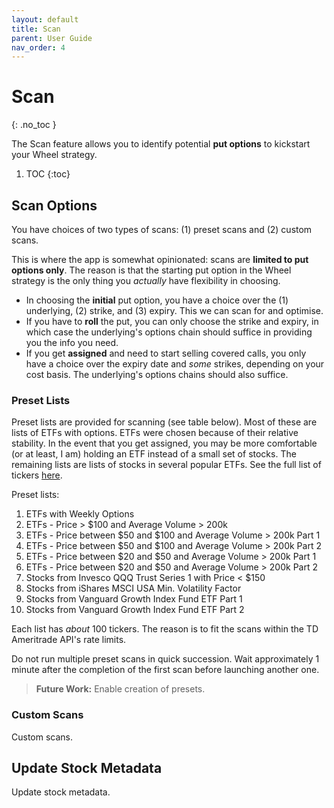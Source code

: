 ```yaml
---
layout: default
title: Scan
parent: User Guide
nav_order: 4
---
```


# Scan
{: .no_toc }

The Scan feature allows you to identify potential **put options** to kickstart your Wheel strategy.

1. TOC
{:toc}

## Scan Options
You have choices of two types of scans: (1) preset scans and (2) custom scans.

This is where the app is somewhat opinionated: scans are **limited to put options only**. The reason is that the starting put option in the Wheel strategy is the only thing you *actually* have flexibility in choosing.

- In choosing the **initial** put option, you have a choice over the (1) underlying, (2) strike, and (3) expiry. This we can scan for and optimise.
- If you have to **roll** the put, you can only choose the strike and expiry, in which case the underlying's options chain should suffice in providing you the info you need.
- If you get **assigned** and need to start selling covered calls, you only have a choice over the expiry date and *some* strikes, depending on your cost basis. The underlying's options chains should also suffice.

### Preset Lists
Preset lists are provided for scanning (see table below). Most of these are lists of ETFs with options. ETFs were chosen because of their relative stability. In the event that you get assigned, you may be more comfortable (or at least, I am) holding an ETF instead of a small set of stocks. The remaining lists are lists of stocks in several popular ETFs. See the full list of tickers [here](https://github.com/chrischow/agamotto_v2/blob/main/preset_ticker_lists.md). 

Preset lists:

1. ETFs with Weekly Options
2. ETFs - Price > $100 and Average Volume > 200k
3. ETFs - Price between $50 and $100 and Average Volume > 200k Part 1
4. ETFs - Price between $50 and $100 and Average Volume > 200k Part 2
5. ETFs - Price between $20 and $50 and Average Volume > 200k Part 1
6. ETFs - Price between $20 and $50 and Average Volume > 200k Part 2
7. Stocks from Invesco QQQ Trust Series 1 with Price < $150
8. Stocks from iShares MSCI USA Min. Volatility Factor
9. Stocks from Vanguard Growth Index Fund ETF Part 1
10. Stocks from Vanguard Growth Index Fund ETF Part 2

Each list has *about* 100 tickers. The reason is to fit the scans within the TD Ameritrade API's rate limits.

<span class="text-red-200 fs-6 fw-700">
Do not run multiple preset scans in quick succession. Wait approximately 1 minute after the completion of the first scan before launching another one.
</span>
  
    

> **Future Work:** Enable creation of presets.

### Custom Scans
Custom scans.

## Update Stock Metadata
Update stock metadata.